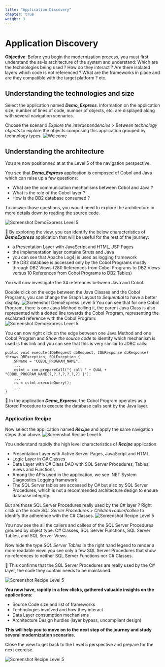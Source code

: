 ```yaml
---
title: "Application Discovery"
chapter: true
weight: 3
---
```


# Application Discovery 

**Objective**: Before you begin the modernization process, you must first understand the as-is architecture of the system and understand: Which are the technologies being used ? How do they interact ? Are there isolated layers which code is not referenced ? What are the frameworks in place and are they compatible with the target platform ? etc. 

## Understanding the technologies and size 

Select the application named ***Demo_Express***.
Information on the application size, number of lines of code, number of objects, etc. are displayed along with several navigation scenarios.

Choose the scenario *Explore the interdependencies* > *Between technology objects* to explore the objects composing this application grouped by technology types.
![Welcome](/images/DemoExpress_welcome.png)


## Understanding the architecture 

You are now positionned at at the Level 5 of the navigation perspective.

You see that ***Demo_Express*** application is composed of Cobol and Java which can raise up a few questions: 
- What are the communication mechanisms between Cobol and Java ?
- What is the role of the Cobol layer ?
- How is the DB2 database consumed ?

To answer those questions, you would need to explore the architecture in more details down to reading the source code.


![Screenshot DemoExpress Level 5](/images/DemoExpress_Level5.PNG) 

:memo: By exploring the view, you can identify the below characteristics of ***DemoExpress*** application that will be useful for the rest of the journey: 
- a Presentation Layer with JavaScript and HTML, JSP Pages 
- the implementation layer contains Struts and Java
- you can see that Apache Log4j is used as logging framework  
- the DB2 database is accessed only by the Cobol Programs mostly through DB2 Views (280 References from Cobol Programs to DB2 Views versus 10 References from Cobol Programs to DB2 Tables)

You will now investigate the 34 references between Java and Cobol.

Double click on the edge between the Java Classes and the Cobol Programs, you can change the Graph Layout to *Sequential* to have a better display.
![Screenshot DemoExpress Level 5](/images/DemoExpress_JavaCobolall.png)
You can see that for one Cobol Program, there is one Java Method calling it, the parent Java Class is also represented with a dotted line towards the Cobol Program, representing the escalated reference with the Cobol Program:
![Screenshot DemoExpress Level 5](/images/DemoExpress_JavaCobol.png)
 
You can now right click on the edge between one Java Method and one Cobol Program and *Show the source code* to identify which mechanism is used is this link and you can see that this is very similar to JDBC calls: 
	
	public void execute(IDbRequest dbRequest, IDbResponse dbResponse) 
	throws DBException, SQLException {
		SPName = "COBOL_PROGRAM_NAME";
		...
		cstmt = con.prepareCall("{ call " + QUAL + "COBOL_PROGRAM_NAME(?,?,?,?,?,?,?) }");
		...				
		rs = cstmt.executeQuery();
		...
	}
	
:memo: In the application ***Demo_Express***, the Cobol Program operates as a Stored Procedure to execute the database calls sent by the Java layer.


### Application Recipe

Now select the application named ***Recipe*** and apply the same navigation steps than above.
 ![Screenshot Recipe Level 5](/images/Recipe_Level5.png)

You understand rapidly the high level characteristics of ***Recipe*** application:
- Presentation Layer with Active Server Pages, JavaScript and HTML
- Logic Layer in C# Classes
- Data Layer with C# Class DAO with SQL Server Procedures, Tables, Views and Functions
- Among the APIs used in the application, we see .NET System Diagnostics Logging framework
- The SQL Server tables are accessed by C# but also by SQL Server Procedures, which is not a recommended architecture design to ensure database integrity. 

But are those SQL Server Procedures really used by the C# layer ?
Right click on the node *SQL Server Procedures* > *Children+caller/callee* to identify the adherence with the C# Classes.
![Screenshot Recipe Level 5](/images/Recipe_SQLProc.png)
 
You now see the all the callers and callees of the SQL Server Procedures grouped by object type: C# Classes, SQL Server Functions, SQL Server Tables, and SQL Server Views.

Now hide the type *SQL Server Tables* in the right hand legend to render a more readable view: you see only a few SQL Server Procedures that show no references to neither SQL Server Functions nor C# Classes. 

:memo: This confirms that the SQL Server Procedures are really used by the C# layer, the code they contain needs to be maintained.

![Screenshot Recipe Level 5](/images/Recipe_SQLProcDetails.png)


**You now have, rapidly in a few clicks, gathered valuable insights on the applications:** 
- Source Code size and list of frameworks
- Technologies involved and how they interact
- Data Layer consumption mechanisms
- Architecture Design hurdles (layer bypass, uncompliant design)

**This will help you to move on to the next step of the journey and study several modernization scenarios.**

Close the view to get back to the Level 5 perspective and prepare for the next exercise.

![Screenshot Recipe Level 5](/images/Recipe_closeview.png)